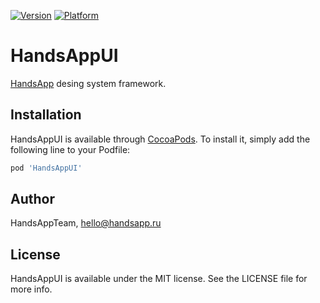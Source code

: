 [![Version](https://img.shields.io/cocoapods/v/HandsAppUI.svg?style=flat)](https://cocoapods.org/pods/HandsAppUI)
[![Platform](https://img.shields.io/cocoapods/p/HandsAppUI.svg?style=flat)](https://cocoapods.org/pods/HandsAppUI)

# HandsAppUI

[HandsApp](https://handsapp.ru/) desing system framework.

## Installation

HandsAppUI is available through [CocoaPods](https://cocoapods.org). To install
it, simply add the following line to your Podfile:

```ruby
pod 'HandsAppUI'
```

## Author

HandsAppTeam, hello@handsapp.ru

## License

HandsAppUI is available under the MIT license. See the LICENSE file for more info.
